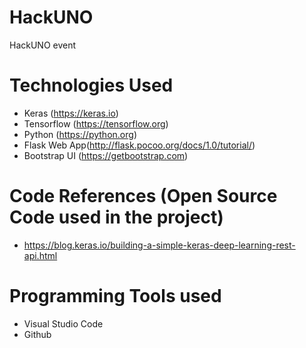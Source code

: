 # HackUNO
HackUNO event

# Technologies Used
* Keras (https://keras.io)
* Tensorflow (https://tensorflow.org)
* Python (https://python.org)
* Flask Web App(http://flask.pocoo.org/docs/1.0/tutorial/)
* Bootstrap UI (https://getbootstrap.com)

# Code References (Open Source Code used in the project)
* https://blog.keras.io/building-a-simple-keras-deep-learning-rest-api.html

# Programming Tools used
* Visual Studio Code
* Github
